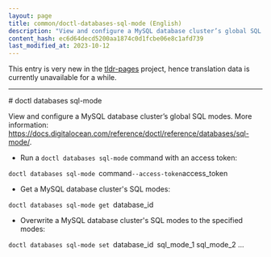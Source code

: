 ```yaml
---
layout: page
title: common/doctl-databases-sql-mode (English)
description: "View and configure a MySQL database cluster’s global SQL modes."
content_hash: ec6d64decd5200aa1874c0d1fcbe06e8c1afd739
last_modified_at: 2023-10-12
---
```


This entry is very new in the [tldr-pages](https://github.com/tldr-pages/tldr) project, hence translation data is currently unavailable for a while.

<hr># doctl databases sql-mode

View and configure a MySQL database cluster’s global SQL modes.
More information: <https://docs.digitalocean.com/reference/doctl/reference/databases/sql-mode/>.

- Run a `doctl databases sql-mode` command with an access token:

`doctl databases sql-mode `<span class="tldr-var badge badge-pill bg-dark-lm bg-white-dm text-white-lm text-dark-dm font-weight-bold">command</span>` --access-token `<span class="tldr-var badge badge-pill bg-dark-lm bg-white-dm text-white-lm text-dark-dm font-weight-bold">access_token</span>

- Get a MySQL database cluster's SQL modes:

`doctl databases sql-mode get `<span class="tldr-var badge badge-pill bg-dark-lm bg-white-dm text-white-lm text-dark-dm font-weight-bold">database_id</span>

- Overwrite a MySQL database cluster's SQL modes to the specified modes:

`doctl databases sql-mode set `<span class="tldr-var badge badge-pill bg-dark-lm bg-white-dm text-white-lm text-dark-dm font-weight-bold">database_id</span>` `<span class="tldr-var badge badge-pill bg-dark-lm bg-white-dm text-white-lm text-dark-dm font-weight-bold">sql_mode_1 sql_mode_2 ...</span>
